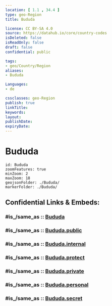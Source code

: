 ```yaml
---
location: [ 1.1 , 34.4 ] 
type: geo-Region
title: Bududa

license: CC BY-SA 4.0
source: https://datahub.io/core/country-codes
isDeleted: false
isReadOnly: false
draft: false
confidential: public

tags:
- geo/Country/Region
aliases:
- Bududa

Languages:
- de

cssclasses: geo-Region
publish: true
linkTitle: 
keywords: 
layout: 
publishDate: 
expiryDate: 
---
```


# Bududa

```leaflet
id: Bududa
zoomFeatures: true 
minZoom: 2 
maxZoom: 18
geojsonFolder: ./Bududa/
markerFolder: ./Bududa/
```


## Confidential Links & Embeds: 

### #is_/same_as :: [Bududa](/_Standards/Earth/Continent/Africa/Africa~Central/Uganda/regions~Uganda/Uganda~East/Bududa.md) 

### #is_/same_as :: [Bududa.public](/_public/Earth/Continent/Africa/Africa~Central/Uganda/regions~Uganda/Uganda~East/Bududa.public.md) 

### #is_/same_as :: [Bududa.internal](/_internal/Earth/Continent/Africa/Africa~Central/Uganda/regions~Uganda/Uganda~East/Bududa.internal.md) 

### #is_/same_as :: [Bududa.protect](/_protect/Earth/Continent/Africa/Africa~Central/Uganda/regions~Uganda/Uganda~East/Bududa.protect.md) 

### #is_/same_as :: [Bududa.private](/_private/Earth/Continent/Africa/Africa~Central/Uganda/regions~Uganda/Uganda~East/Bududa.private.md) 

### #is_/same_as :: [Bududa.personal](/_personal/Earth/Continent/Africa/Africa~Central/Uganda/regions~Uganda/Uganda~East/Bududa.personal.md) 

### #is_/same_as :: [Bududa.secret](/_secret/Earth/Continent/Africa/Africa~Central/Uganda/regions~Uganda/Uganda~East/Bududa.secret.md)

